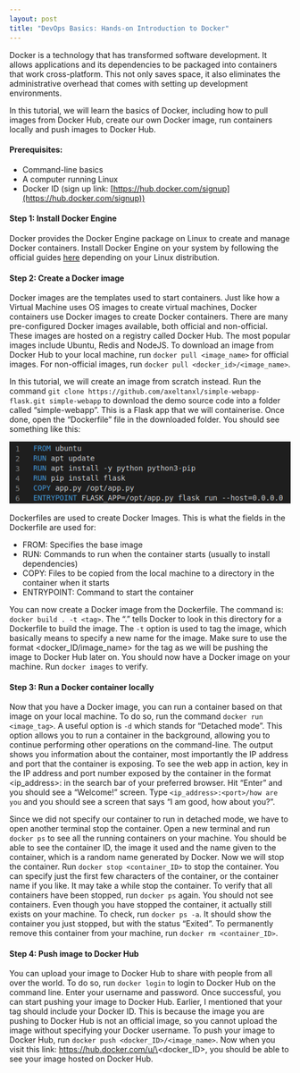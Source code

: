 ```yaml
---
layout: post
title: "DevOps Basics: Hands-on Introduction to Docker"
---
```


Docker is a technology that has transformed software development. It allows applications and its dependencies to be packaged into containers that work cross-platform. This not only saves space, it also eliminates the administrative overhead that comes with setting up development environments.

In this tutorial, we will learn the basics of Docker, including how to pull images from Docker Hub, create our own Docker image, run containers locally and push images to Docker Hub.

#### Prerequisites:

- Command-line basics
- A computer running Linux
- Docker ID (sign up link: [https://hub.docker.com/signup](https://hub.docker.com/signup))

#### Step 1: Install Docker Engine

Docker provides the Docker Engine package on Linux to create and manage Docker containers. Install Docker Engine on your system by following the official guides [here](https://docs.docker.com/engine/install/) depending on your Linux distribution.

#### **Step 2: Create a Docker image**

Docker images are the templates used to start containers. Just like how a Virtual Machine uses OS images to create virtual machines, Docker containers use Docker images to create Docker containers. There are many pre-configured Docker images available, both official and non-official. These images are hosted on a registry called Docker Hub. The most popular images include Ubuntu, Redis and NodeJS. To download an image from Docker Hub to your local machine, run `docker pull <image_name>` for official images. For non-official images, run `docker pull <docker_id>/<image_name>`.

In this tutorial, we will create an image from scratch instead. Run the command `git clone https://github.com/axeltanxl/simple-webapp-flask.git simple-webapp` to download the demo source code into a folder called “simple-webapp”. This is a Flask app that we will containerise. Once done, open the “Dockerfile” file in the downloaded folder. You should see something like this:

![Dockerfile](/assets/img/posts/2022-03-01-devops-basics-hands-on-introduction-to-docker/dockerfile.png)

Dockerfiles are used to create Docker Images. This is what the fields in the Dockerfile are used for:
- FROM: Specifies the base image
- RUN: Commands to run when the container starts (usually to install dependencies)
- COPY: Files to be copied from the local machine to a directory in the container when it starts
- ENTRYPOINT: Command to start the container

You can now create a Docker image from the Dockerfile. The command is: `docker build . -t <tag>`. The “.” tells Docker to look in this directory for a Dockerfile to build the image. The `-t` option is used to tag the image, which basically means to specify a new name for the image. Make sure to use the format <docker_ID/image_name> for the tag as we will be pushing the image to Docker Hub later on. You should now have a Docker image on your machine. Run `docker images` to verify.

#### Step 3: Run a Docker container locally

Now that you have a Docker image, you can run a container based on that image on your local machine. To do so, run the command `docker run <image_tag>`. A useful option is `-d` which stands for “Detached mode”. This option allows you to run a container in the background, allowing you to continue performing other operations on the command-line. The output shows you information about the container, most importantly the IP address and port that the container is exposing. To see the web app in action, key in the IP address and port number exposed by the container in the format <ip_address>:<port> in the search bar of your preferred browser. Hit “Enter” and you should see a “Welcome!” screen. Type `<ip_address>:<port>/how are you` and you should see a screen that says “I am good, how about you?”. 

Since we did not specify our container to run in detached mode, we have to open another terminal stop the container. Open a new terminal and run `docker ps` to see all the running containers on your machine. You should be able to see the container ID, the image it used and the name given to the container, which is a random name generated by Docker. Now we will stop the container. Run `docker stop <container_ID>` to stop the container. You can specify just the first few characters of the container, or the container name if you like. It may take a while stop the container. To verify that all containers have been stopped, run `docker ps` again. You should not see containers. Even though you have stopped the container, it actually still exists on your machine. To check, run `docker ps -a`. It should show the container you just stopped, but with the status “Exited”. To permanently remove this container from your machine, run `docker rm <container_ID>`.

#### Step 4: Push image to Docker Hub

You can upload your image to Docker Hub to share with people from all over the world. To do so, run `docker login` to login to Docker Hub on the command line. Enter your username and password. Once successful, you can start pushing your image to Docker Hub. Earlier, I mentioned that your tag should include your Docker ID. This is because the image you are pushing to Docker Hub is not an official image, so you cannot upload the image without specifying your Docker username. To push your image to Docker Hub, run `docker push <docker_ID>/<image_name>`. Now when you visit this link: https://hub.docker.com/u/\<docker_ID\>, you should be able to see your image hosted on Docker Hub.